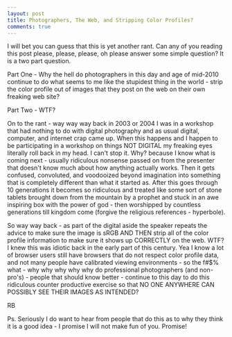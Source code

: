 ```yaml
---
layout: post
title: Photographers, The Web, and Stripping Color Profiles?
comments: true
---
```

I will bet you can guess that this is yet another rant. Can any of you reading this post please, please, please, oh please answer some simple question? It is a two part question.

Part One - Why the hell do photographers in this day and age of mid-2010 continue to do what seems to me like the stupidest thing in the world - strip the color profile out of images that they post on the web on their own freaking web site?

Part Two - WTF?

On to the rant - way way way back in 2003 or 2004 I was in a workshop that had nothing to do with digital photography and as usual digital, computer, and internet crap came up. When this happens and I happen to be participating in a workshop on things NOT DIGITAL my freaking eyes literally roll back in my head. I can't stop it. Why? because I know what is coming next - usually ridiculous nonsense passed on from the presenter that doesn't know much about how anything actually works. Then it gets confused, convoluted, and voodooized beyond imagination into something that is completely different than what it started as. After this goes through 10 generations it becomes so ridiculous and treated like some sort of stone tablets brought down from the mountain by a prophet and stuck in an awe inspiring box with the power of god - then worshipped by countless generations till kingdom come (forgive the religious references - hyperbole).

So way way back - as part of the digital aside the speaker repeats the advice to make sure the image is sRGB AND THEN strip all of the color profile information to make sure it shows up CORRECTLY on the web. WTF? I knew this was idiotic back in the early part of this century. Yea I know a lot of browser users still have browsers that do not respect color profile data, and not many people have calibrated viewing environments - so the f#$% what - why why why why why do professional photographers (and non-pro's) - people that should know better - continue to this day to do this ridiculous counter productive exercise so that NO ONE ANYWHERE CAN POSSIBLY SEE THEIR IMAGES AS INTENDED?

RB

Ps. Seriously I do want to hear from people that do this as to why they think it is a good idea - I promise I will not make fun of you. Promise!